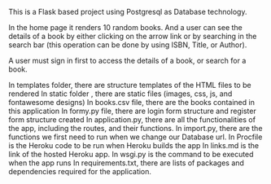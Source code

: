 This is a Flask based project using Postgresql as Database technology.

In the home page it renders 10 random books. And a user can see the details of a book by either clicking on the arrow link or by searching in the search bar (this operation can be done by using ISBN, Title, or Author).

A user must sign in first to access the details of a book, or search for a book.

In templates folder, there are structure templates of the HTML files to be rendered
In static folder , there are static files (images, css, js, and fontawesome designs)
In books.csv file, there are  the books contained in this application
In formy.py file, there are login form structure and register form structure created
In application.py, there are all the functionalities of the app, including the routes, and their functions.
In import.py, there are the functions we first need to run when we change our Database url.
In Procfile is the Heroku code to be run when Heroku builds the app
In links.md is the link of the hosted Heroku app.
In wsgi.py is the command to be executed when the app runs
In requirements.txt, there are lists of packages and dependencies required for the application.
